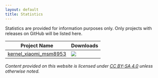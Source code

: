 ```yaml
---
layout: default
title: Statistics
---
```


Statistics are provided for information purposes only. Only projects with releases on GitHub will be listed here.

Project Name | Downloads
-------------|----------
[kernel_xiaomi_msm8953](https://github.com/KudProject/kernel_xiaomi_msm8953) | ![](https://img.shields.io/github/downloads/KudProject/kernel_xiaomi_msm8953/total.svg)


_Content provided on this website is licensed under [CC BY-SA 4.0](https://creativecommons.org/licenses/by-sa/4.0) unless otherwise noted._
